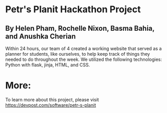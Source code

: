 # Petr's Planit Hackathon Project
## By Helen Pham, Rochelle Nixon, Basma Bahia, and Anushka Cherian

Within 24 hours, our team of 4 created a working website that served as a planner for students, like ourselves, to help keep track of things they needed to do throughout the week. We utilized the following technologies: Python with flask, jinja, HTML, and CSS.

# More: 
To learn more about this project, please visit https://devpost.com/software/petr-s-planit
